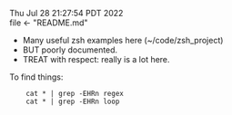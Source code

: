 
Thu Jul 28 21:27:54 PDT 2022\
file <- "README.md"


-	Many useful zsh examples here (~/code/zsh_project)
-	BUT poorly documented.
-	TREAT with respect:   really is a lot here.


To find things:
```
	cat * | grep -EHRn regex
	cat * | grep -EHRn loop
```

